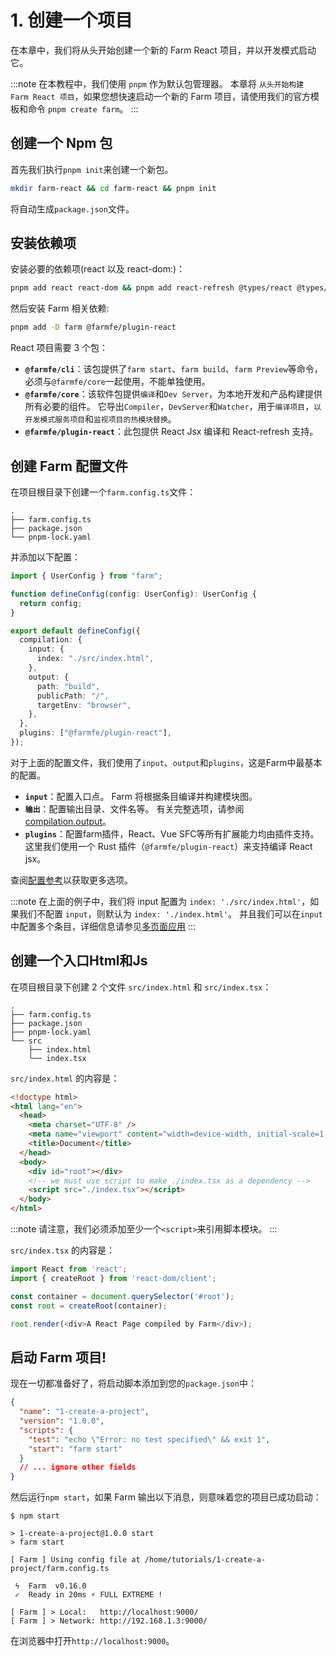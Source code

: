 # 1. 创建一个项目

在本章中，我们将从头开始创建一个新的 Farm React 项目，并以开发模式启动它。

:::note
在本教程中，我们使用 `pnpm` 作为默认包管理器。 本章将 `从头开始构建 Farm React 项目`，如果您想快速启动一个新的 Farm 项目，请使用我们的官方模板和命令 `pnpm create farm`。
:::

## 创建一个 Npm 包

首先我们执行`pnpm init`来创建一个新包。

```bash
mkdir farm-react && cd farm-react && pnpm init
```

将自动生成`package.json`文件。

## 安装依赖项

安装必要的依赖项(react 以及 react-dom:)：

```bash
pnpm add react react-dom && pnpm add react-refresh @types/react @types/react-dom -D
```

然后安装 Farm 相关依赖:

```bash
pnpm add -D farm @farmfe/plugin-react
```

React 项目需要 3 个包：

- **`@farmfe/cli`**：该包提供了`farm start`、`farm build`、`farm Preview`等命令，必须与`@farmfe/core`一起使用，不能单独使用。
- **`@farmfe/core`**：该软件包提供`编译`和`Dev Server`，为本地开发和产品构建提供所有必要的组件。 它导出`Compiler`，`DevServer`和`Watcher`，用于`编译项目`，`以开发模式服务项目`和`监视项目的热模块替换`。
- **`@farmfe/plugin-react`**：此包提供 React Jsx 编译和 React-refresh 支持。

## 创建 Farm 配置文件

在项目根目录下创建一个`farm.config.ts`文件：

```text {2}
.
├── farm.config.ts
├── package.json
└── pnpm-lock.yaml
```

并添加以下配置：

```ts
import { UserConfig } from "farm";

function defineConfig(config: UserConfig): UserConfig {
  return config;
}

export default defineConfig({
  compilation: {
    input: {
      index: "./src/index.html",
    },
    output: {
      path: "build",
      publicPath: "/",
      targetEnv: "browser",
    },
  },
  plugins: ["@farmfe/plugin-react"],
});
```

对于上面的配置文件，我们使用了`input`、`output`和`plugins`，这是Farm中最基本的配置。

- **`input`**：配置入口点。 Farm 将根据条目编译并构建模块图。
- **`输出`**：配置输出目录、文件名等。 有关完整选项，请参阅 [compilation.output](/docs/config/farm-config#output)。
- **`plugins`**：配置farm插件，React、Vue SFC等所有扩展能力均由插件支持。 这里我们使用一个 Rust 插件（`@farmfe/plugin-react`）来支持编译 React jsx。

查阅[配置参考](/docs/config/farm-config)以获取更多选项。

:::note
在上面的例子中，我们将 input 配置为 `index: './src/index.html'`，如果我们不配置 `input`，则默认为 `index: './index.html'`。 并且我们可以在`input`中配置多个条目，详细信息请参见[多页面应用](/docs/features/html#multi-page-app)
:::

## 创建一个入口Html和Js

在项目根目录下创建 2 个文件 `src/index.html` 和 `src/index.tsx`：

```text {5-7}
.
├── farm.config.ts
├── package.json
├── pnpm-lock.yaml
└── src
    ├── index.html
    └── index.tsx
```

`src/index.html` 的内容是：

```html
<!doctype html>
<html lang="en">
  <head>
    <meta charset="UTF-8" />
    <meta name="viewport" content="width=device-width, initial-scale=1.0" />
    <title>Document</title>
  </head>
  <body>
    <div id="root"></div>
    <!-- we must use script to make ./index.tsx as a dependency -->
    <script src="./index.tsx"></script>
  </body>
</html>
```

:::note
请注意，我们必须添加至少一个`<script>`来引用脚本模块。
:::

`src/index.tsx` 的内容是：

```ts title="src/index.tsx"
import React from 'react';
import { createRoot } from 'react-dom/client';

const container = document.querySelector('#root');
const root = createRoot(container);

root.render(<div>A React Page compiled by Farm</div>);
```

## 启动 Farm 项目!

现在一切都准备好了，将启动脚本添加到您的`package.json`中：

```json title="package.json" {6}
{
  "name": "1-create-a-project",
  "version": "1.0.0",
  "scripts": {
    "test": "echo \"Error: no test specified\" && exit 1",
    "start": "farm start"
  }
  // ... ignore other fields
}
```

然后运行`npm start`，如果 Farm 输出以下消息，则意味着您的项目已成功启动：

```text
$ npm start

> 1-create-a-project@1.0.0 start
> farm start

[ Farm ] Using config file at /home/tutorials/1-create-a-project/farm.config.ts

 ϟ  Farm  v0.16.0
 ✓  Ready in 20ms ⚡️ FULL EXTREME !

[ Farm ] > Local:   http://localhost:9000/
[ Farm ] > Network: http://192.168.1.3:9000/
```

在浏览器中打开`http://localhost:9000`。
